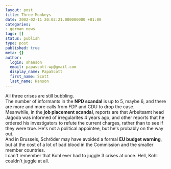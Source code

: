 ```yaml
---
layout: post
title: Three Monkeys
date: 2002-02-11 20:02:21.000000000 +01:00
categories:
- german news
tags: []
status: publish
type: post
published: true
meta: {}
author:
  login: shanson
  email: papascott-wp@gmail.com
  display_name: PapaScott
  first_name: Scott
  last_name: Hanson
---
```

<p>All three crises are still bubbling.<br />
The number of informants in the <b>NPD scandal</b> is up to 5, maybe 6, and there are more and more calls from FDP and CDU to drop the case.<br />
Meanwhile, in the <b>job placement scandal</b>, reports are that Arbeitsamt head Jagoda was informed of irregularites 4 years ago, and other reports that he ordered his investigators to refute the current charges, rather than to see if they were true.  He's not a political appointee, but he's probably on the way out.<br />
And in Brussels, Schröder may have avoided a formal <b>EU budget warning</b>, but at the cost of a lot of bad blood in the Commission and the smaller member countries.<br />
I can't remember that Kohl ever had to juggle 3 crises at once. Hell, Kohl couldn't juggle at all.</p>

